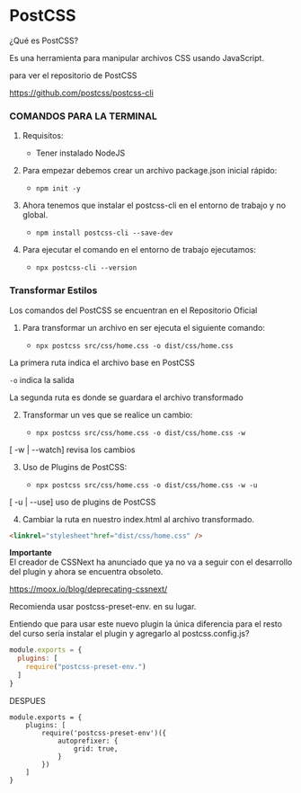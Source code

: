# PostCSS

¿Qué es PostCSS?

Es una herramienta para manipular archivos CSS usando JavaScript.

para ver el repositorio de PostCSS

https://github.com/postcss/postcss-cli

### COMANDOS PARA LA TERMINAL
1. Requisitos:
    * Tener instalado NodeJS
2. Para empezar debemos crear un archivo package.json inicial rápido:

    * `npm init -y`

3. Ahora tenemos que instalar el postcss-cli en el entorno de trabajo y no global.
 

    * `npm install postcss-cli --save-dev`

4. Para ejecutar el comando en el entorno de trabajo ejecutamos:

   * `npx postcss-cli --version`

### Transformar Estilos
Los comandos del PostCSS se encuentran en el Repositorio Oficial

1. Para transformar un archivo en ser ejecuta el siguiente comando:

   * `npx postcss src/css/home.css -o dist/css/home.css`

La primera ruta indica el archivo base en PostCSS

`-o` indica la salida

La segunda ruta es donde se guardara el archivo transformado

2. Transformar un ves que se realice un cambio:

   * `npx postcss src/css/home.css -o dist/css/home.css -w`

[ -w | --watch] revisa los cambios

3. Uso de Plugins de PostCSS:

   * `npx postcss src/css/home.css -o dist/css/home.css -w -u`

[ -u | --use] uso de plugins de PostCSS

4. Cambiar la ruta en nuestro index.html al archivo transformado.

```html
<linkrel="stylesheet"href="dist/css/home.css" />
```
 **Importante**<br>
El creador de CSSNext ha anunciado que ya no va a seguir con el desarrollo del plugin y ahora se encuentra obsoleto.

https://moox.io/blog/deprecating-cssnext/

Recomienda usar postcss-preset-env. en su lugar.

Entiendo que para usar este nuevo plugin la única diferencia para el resto del curso sería instalar el plugin y agregarlo al postcss.config.js?

```js
module.exports = {
  plugins: [
    require("postcss-preset-env.")
  ]
}
```
DESPUES
```JS
module.exports = {
    plugins: [
        require('postcss-preset-env')({
            autoprefixer: {
                grid: true,
            }
        })
    ]
}
```